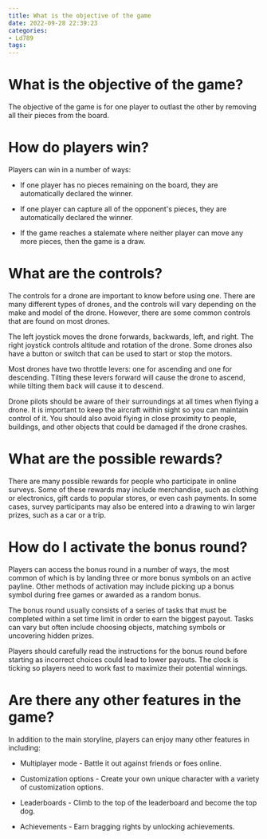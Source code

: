 ```yaml
---
title: What is the objective of the game
date: 2022-09-28 22:39:23
categories:
- Ld789
tags:
---
```



#  What is the objective of the game?

The objective of the game is for one player to outlast the other by removing all their pieces from the board.

# How do players win?

Players can win in a number of ways:


- If one player has no pieces remaining on the board, they are automatically declared the winner.

- If one player can capture all of the opponent's pieces, they are automatically declared the winner.

- If the game reaches a stalemate where neither player can move any more pieces, then the game is a draw.

#  What are the controls?

The controls for a drone are important to know before using one. There are many different types of drones, and the controls will vary depending on the make and model of the drone. However, there are some common controls that are found on most drones.

The left joystick moves the drone forwards, backwards, left, and right. The right joystick controls altitude and rotation of the drone. Some drones also have a button or switch that can be used to start or stop the motors.

Most drones have two throttle levers: one for ascending and one for descending. Tilting these levers forward will cause the drone to ascend, while tilting them back will cause it to descend.

Drone pilots should be aware of their surroundings at all times when flying a drone. It is important to keep the aircraft within sight so you can maintain control of it. You should also avoid flying in close proximity to people, buildings, and other objects that could be damaged if the drone crashes.

#  What are the possible rewards?

There are many possible rewards for people who participate in online surveys. Some of these rewards may include merchandise, such as clothing or electronics, gift cards to popular stores, or even cash payments. In some cases, survey participants may also be entered into a drawing to win larger prizes, such as a car or a trip.

#  How do I activate the bonus round?

Players can access the bonus round in a number of ways, the most common of which is by landing three or more bonus symbols on an active payline. Other methods of activation may include picking up a bonus symbol during free games or awarded as a random bonus.

The bonus round usually consists of a series of tasks that must be completed within a set time limit in order to earn the biggest payout. Tasks can vary but often include choosing objects, matching symbols or uncovering hidden prizes.

Players should carefully read the instructions for the bonus round before starting as incorrect choices could lead to lower payouts. The clock is ticking so players need to work fast to maximize their potential winnings.

#  Are there any other features in the game?

In addition to the main storyline, players can enjoy many other features in <game> including:

* Multiplayer mode - Battle it out against friends or foes online.

* Customization options - Create your own unique character with a variety of customization options.

* Leaderboards - Climb to the top of the leaderboard and become the top dog.

* Achievements - Earn bragging rights by unlocking achievements.